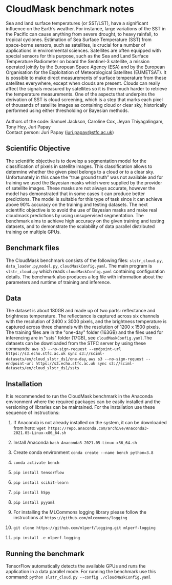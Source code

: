 # CloudMask benchmark notes
Sea and land surface temperatures (or SST/LST), have a significant influence on the Earth’s weather. 
For instance, large variations of the SST in the Pacific can cause anything from severe drought, to 
heavy rainfall, to tropical cyclones. Estimation of Sea Surface Temperature (SST) from space-borne sensors, 
such as satellites, is crucial for a number of applications in environmental sciences. Satellites are often 
equipped with special sensors for this purpose, such as the Sea and Land Surface Temperature Radiometer on 
board the Sentinel-3 satellite, a mission operated jointly by the European Space Agency (ESA) and by the 
European Organisation for the Exploitation of Meteorological Satellites (EUMETSAT). It is possible to make 
direct measurements of surface temperature from these satellites everywhere, except when clouds are present. 
Clouds can really affect the signals measured by satellites so it is then much harder to retrieve the temperature 
measurements. One of the aspects that underpins the derivation of SST is cloud screening, which is a step that 
marks each pixel of thousands of satellite images as containing cloud or clear sky, historically performed using
either thresholding or Bayesian methods.\
\
Authors of the code: Samuel Jackson, Caroline Cox, Jeyan Thiyagalingam, Tony Hey, Juri Papay\
Contact person: Juri Papay (juri.papay@stfc.ac.uk)

## Scientific Objective

The scientific objective is to develop a segmentation model for the classification of pixels in satellite images. 
This classification allows to determine whether the given pixel belongs to a cloud or to a clear sky. Unfortunately in 
this case the “true ground truth” was not available and for training we used the Bayesian masks which were supplied by 
the provider of satellite images. These masks are not always accurate, however the model has demonstrated that in some 
cases it can produce better predictions. The model is suitable for this type of task since it can achieve above 90% accuracy 
on the training and testing datasets. The next scientific objective is to avoid the use of Bayesian masks and make real 
cloudmask predictions by using unsupervised segmentation. The benchmark aims to achieve high accuracy 
on the given training and testing datasets, and to demonstrate the scalability of data parallel distributed training on multiple GPUs.

## Benchmark files

The CloudMask benchmark consists of the following files: `slstr_cloud.py`, `data_loader.py`,`model.py`, `cloudMaskConfig.yaml`.
The main program is `slstr_cloud.py` which reads `cloudMaskConfig.yaml` containing configuration details. 
The benchmark also produces a log file with information about the parameters and runtime of training and inference.

## Data

The dataset is about 180GB and made up of two parts: reflectance and brightness temperature. The reflectance is captured 
across six channels with the resolution of 2400 x 3000 pixels, and the brightness temperature is captured 
across three channels with the resolution of 1200 x 1500 pixels. The training files are in the "one-day" folder (163GB) and the files used for 
inferencing are in "ssts" folder (17GB), see `cloudMaskConfig.yaml`.The datasets can be downloaded from the STFC server by using 
these commands: `aws s3 --no-sign-request --endpoint-url https://s3.echo.stfc.ac.uk
sync s3://sciml-datasets/en/cloud_slstr_ds1/one-day`, `aws s3 --no-sign-request --endpoint-url https://s3.echo.stfc.ac.uk
sync s3://sciml-datasets/en/cloud_slstr_ds1/ssts`

## Installation

It is recommended to run the CloudMask benchmark in the Anaconda environment where 
the required packages can be easily installed and the versioning of libraries can be maintained. For the installation use these sequence of instructions:

1. If Anaconda is not already installed on the system, it can be downloaded from here:
   `wget https://repo.anaconda.com/archive/Anaconda3-2021.05-Linux-x86_64.sh`

2. Install Anaconda
   `bash Anaconda3-2021.05-Linux-x86_64.sh`

3. Create conda environment
   `conda create --name bench python=3.8`

4. `conda activate bench`

5. `pip install tensorflow`

6. `pip install scikit-learn`

7. `pip install h5py`

8. `pip install pyyaml`

9. For installing the MLCommons logging library please follow the instructions at `https://github.com/mlcommons/logging`

10. `git clone https://github.com/mlperf/logging.git mlperf-logging`

11. `pip install -e mlperf-logging`

## Running the benchmark
TensorFlow automatically detects the available GPUs and runs the application in a data parallel mode.
For running the benchmark use this command:
`python slstr_cloud.py --config ./cloudMaskConfig.yaml`










